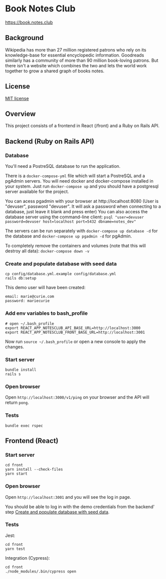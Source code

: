 # Book Notes Club
https://book.notes.club

## Background

Wikipedia has more than 27 million registered patrons who rely on its knowledge-base for essential encyclopedic information. Goodreads similarly has a community of more than 90 million book-loving patrons. But there isn't a website which combines the two and lets the world work together to grow a shared graph of books notes.

## License
[MIT license](LICENSE)

## Overview
This project consists of a frontend in React (/front) and a Ruby on Rails API.

## Backend (Ruby on Rails API)

### Database

You'll need a PostreSQL database to run the application.

There is a ```docker-compose-yml``` file which will start a PostreSQL and a pgAdmin servers. You will need docker and docker-compose installed in your system. Just run ```docker-compose up``` and you should have a postgresql server available for the project. 

You can acess pgadmin with your browser at http://localhost:8080 (User is "devuser", password "devuser". It will ask a password when connecting to a database, just leave it blank and press enter) You can also access the database server using the command-line client: ```psql "user=devuser password=devuser host=localhost port=5432 dbname=notes_dev"```

The servers can be run separately with ```docker-compose up database -d``` for the database and ```docker-compose up pgadmin -d``` for pgAdmin.

To completely remove the containers and volumes (note that this will destroy all data): ```docker-compose down -v```

### Create and populate database with seed data
```
cp config/database.yml.example config/database.yml
rails db:setup
```

This demo user will have been created:
```
email: marie@curie.com
password: mariecurie
```

### Add env variables to bash_profile
```
# open ~/.bash_profile
export REACT_APP_NOTESCLUB_API_BASE_URL=http://localhost:3000
export REACT_APP_NOTESCLUB_FRONT_BASE_URL=http://localhost:3001
```

Now run `source ~/.bash_profile` or open a new console to apply the changes.

### Start server
```
bundle install
rails s
```

### Open browser

Open `http://localhost:3000/v1/ping` on your browser and the API will return `pong`.

### Tests
```
bundle exec rspec
```

## Frontend (React)

### Start server
```
cd front
yarn install --check-files
yarn start
```

### Open browser

Open `http://localhost:3001` and you will see the log in page.

You should be able to log in with the demo credentials from the backend' step [Create and populate database with seed data](https://github.com/notesclub/notesclub#create-and-populate-database-with-seed-data).

### Tests
Jest:
```
cd front
yarn test
```

Integration (Cypress):
```
cd front
./node_modules/.bin/cypress open
```
